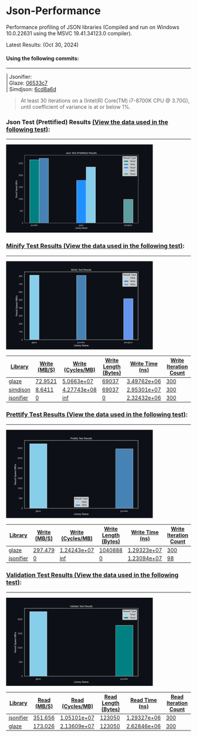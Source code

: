 # Json-Performance
Performance profiling of JSON libraries (Compiled and run on Windows 10.0.22631 using the MSVC 19.41.34123.0 compiler).  

Latest Results: (Oct 30, 2024)
#### Using the following commits:
----
| Jsonifier: [](https://github.com/RealTimeChris/Jsonifier/commit/)  
| Glaze: [06533c7](https://github.com/stephenberry/glaze/commit/06533c7)  
| Simdjson: [6cd8a6d](https://github.com/simdjson/simdjson/commit/6cd8a6d)  

 > At least 30 iterations on a (Intel(R) Core(TM) i7-8700K CPU @ 3.70G), until coefficient of variance is at or below 1%.


### Json Test (Prettified) Results [(View the data used in the following test)](https://github.com/RealTimeChris/Json-Performance/blob/main/Json/Windows-MSVC/JsonData-Prettified.json):

----
<p align="left"><a href="https://github.com/RealTimeChris/Json-Performance/blob/main/Graphs/Json%20Test%20(Prettified)_Results.png" target="_blank"><img src="https://github.com/RealTimeChris/Json-Performance/blob/main/Graphs/Json%20Test%20(Prettified)_Results.png?raw=true" 
alt="" width="400"/></p>



### Minify Test Results [(View the data used in the following test)](https://github.com/RealTimeChris/Json-Performance/blob/main/Json/DiscordData-Prettified.json):

----
<p align="left"><a href="https://github.com/RealTimeChris/Json-Performance/blob/main/Graphs/Minify%20Test_Results.png" target="_blank"><img src="https://github.com/RealTimeChris/Json-Performance/blob/main/Graphs/Minify%20Test_Results.png?raw=true" 
alt="" width="400"/></p>


| Library | Write (MB/S) | Write (Cycles/MB) | Write Length (Bytes) | Write Time (ns) | Write Iteration Count |
| ------- | ------------ | ------------------| -------------------- | --------------- | --------------------- |   
| [glaze](https://github.com/stephenberry/glaze/commit/06533c7) | 72.9521 | 5.0663e+07 | 69037 | 3.49762e+06 | 300 | 
| [simdjson](https://github.com/simdjson/simdjson/commit/6cd8a6d) | 8.6411 | 4.27743e+08 | 69037 | 2.95301e+07 | 300 | 
| [jsonifier](https://github.com/realtimechris/jsonifier/commit/) | 0 | inf | 0 | 2.32432e+06 | 300 | 

### Prettify Test Results [(View the data used in the following test)](https://github.com/RealTimeChris/Json-Performance/blob/main/Json/DiscordData-Minified.json):

----
<p align="left"><a href="https://github.com/RealTimeChris/Json-Performance/blob/main/Graphs/Prettify%20Test_Results.png" target="_blank"><img src="https://github.com/RealTimeChris/Json-Performance/blob/main/Graphs/Prettify%20Test_Results.png?raw=true" 
alt="" width="400"/></p>


| Library | Write (MB/S) | Write (Cycles/MB) | Write Length (Bytes) | Write Time (ns) | Write Iteration Count |
| ------- | ------------ | ------------------| -------------------- | --------------- | --------------------- |   
| [glaze](https://github.com/stephenberry/glaze/commit/06533c7) | 297.479 | 1.24243e+07 | 1040888 | 1.29323e+07 | 300 | 
| [jsonifier](https://github.com/realtimechris/jsonifier/commit/) | 0 | inf | 0 | 1.23094e+07 | 98 | 

### Validation Test Results [(View the data used in the following test)](https://github.com/RealTimeChris/Json-Performance/blob/main/Json/DiscordData-Prettified.json):

----
<p align="left"><a href="https://github.com/RealTimeChris/Json-Performance/blob/main/Graphs/Validate%20Test_Results.png" target="_blank"><img src="https://github.com/RealTimeChris/Json-Performance/blob/main/Graphs/Validate%20Test_Results.png?raw=true" 
alt="" width="400"/></p>


| Library | Read (MB/S) | Read (Cycles/MB) | Read Length (Bytes) | Read Time (ns) | Read Iteration Count |
| ------- | ----------- | -----------------| ------------------- | -------------- | -------------------- |   
| [jsonifier](https://github.com/realtimechris/jsonifier/commit/) | 351.656 | 1.05101e+07 | 123050 | 1.29327e+06 | 300 | 
| [glaze](https://github.com/stephenberry/glaze/commit/06533c7) | 173.026 | 2.13609e+07 | 123050 | 2.62846e+06 | 300 | 